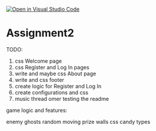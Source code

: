 [![Open in Visual Studio Code](https://classroom.github.com/assets/open-in-vscode-c66648af7eb3fe8bc4f294546bfd86ef473780cde1dea487d3c4ff354943c9ae.svg)](https://classroom.github.com/online_ide?assignment_repo_id=7803187&assignment_repo_type=AssignmentRepo)
# Assignment2
 
TODO:

1. css Welcome page
2. css Register and Log In pages
3. write and maybe css About page
4. write and css footer
5. create logic for Register and Log In
6. create configurations and css
7. music thread
omer testing the readme



game logic and features:

enemy ghosts
random moving prize
walls css
candy types
